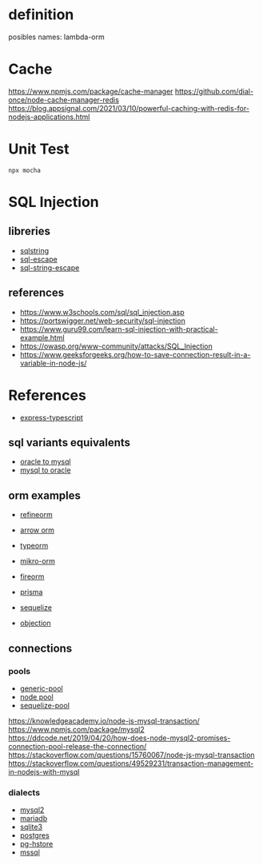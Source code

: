 # definition
posibles names: lambda-orm

# Cache
https://www.npmjs.com/package/cache-manager
https://github.com/dial-once/node-cache-manager-redis
https://blog.appsignal.com/2021/03/10/powerful-caching-with-redis-for-nodejs-applications.html

# Unit Test
```
npx mocha
```

# SQL Injection

## libreries
- [sqlstring](https://github.com/mysqljs/sqlstring)
- [sql-escape](https://www.npmjs.com/package/sql-escape)
- [sql-string-escape](https://www.npmjs.com/package/sql-string-escape)

## references
- https://www.w3schools.com/sql/sql_injection.asp
- https://portswigger.net/web-security/sql-injection
- https://www.guru99.com/learn-sql-injection-with-practical-example.html
- https://owasp.org/www-community/attacks/SQL_Injection
- https://www.geeksforgeeks.org/how-to-save-connection-result-in-a-variable-in-node-js/

# References
- [express-typescript](https://rsbh.dev/blog/rest-api-with-express-typescript)

## sql variants equivalents
- [oracle to mysql](https://sqlines.com/oracle-to-mysql)
- [mysql to oracle](https://sqlines.com/mysql-to-oracle)
## orm examples
- [refineorm](https://www.npmjs.com/package/refineorm)
- [arrow orm](https://www.npmjs.com/package/arrow-orm)
- [typeorm](https://github.com/typeorm/typeorm)
- [mikro-orm](https://github.com/mikro-orm/mikro-orm)
- [fireorm](https://github.com/wovalle/fireorm)
- [prisma](https://github.com/prisma/prisma)
- [sequelize](https://github.com/sequelize/sequelize)

- [objection](https://github.com/Vincit/objection.js)

## connections
### pools
- [generic-pool](https://www.npmjs.com/package/generic-pool)
- [node pool](https://github.com/coopernurse/node-pool/tree/v2.5)
- [sequelize-pool](https://github.com/sequelize/sequelize-pool)

https://knowledgeacademy.io/node-js-mysql-transaction/
https://www.npmjs.com/package/mysql2
https://ddcode.net/2019/04/20/how-does-node-mysql2-promises-connection-pool-release-the-connection/
https://stackoverflow.com/questions/15760067/node-js-mysql-transaction
https://stackoverflow.com/questions/49529231/transaction-management-in-nodejs-with-mysql

### dialects
- [mysql2](https://www.npmjs.com/package/mysql2)
- [mariadb](https://www.npmjs.com/package/mariadb)
- [sqlite3](https://www.npmjs.com/package/sqlite3)
- [postgres](https://www.npmjs.com/package/pg)
- [pg-hstore](https://www.npmjs.com/package/pg-hstore)
- [mssql](https://www.npmjs.com/package/tedious)

